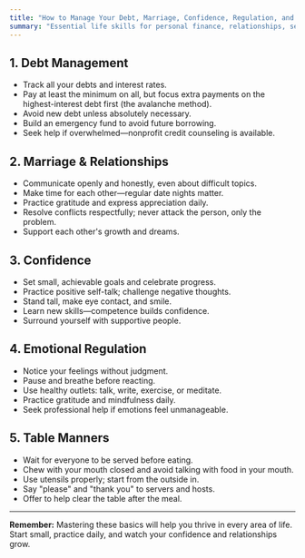 ```yaml
---
title: "How to Manage Your Debt, Marriage, Confidence, Regulation, and Table Manners"
summary: "Essential life skills for personal finance, relationships, self-esteem, emotional control, and social etiquette."
---
```


## 1. Debt Management
- Track all your debts and interest rates.
- Pay at least the minimum on all, but focus extra payments on the highest-interest debt first (the avalanche method).
- Avoid new debt unless absolutely necessary.
- Build an emergency fund to avoid future borrowing.
- Seek help if overwhelmed—nonprofit credit counseling is available.

## 2. Marriage & Relationships
- Communicate openly and honestly, even about difficult topics.
- Make time for each other—regular date nights matter.
- Practice gratitude and express appreciation daily.
- Resolve conflicts respectfully; never attack the person, only the problem.
- Support each other's growth and dreams.

## 3. Confidence
- Set small, achievable goals and celebrate progress.
- Practice positive self-talk; challenge negative thoughts.
- Stand tall, make eye contact, and smile.
- Learn new skills—competence builds confidence.
- Surround yourself with supportive people.

## 4. Emotional Regulation
- Notice your feelings without judgment.
- Pause and breathe before reacting.
- Use healthy outlets: talk, write, exercise, or meditate.
- Practice gratitude and mindfulness daily.
- Seek professional help if emotions feel unmanageable.

## 5. Table Manners
- Wait for everyone to be served before eating.
- Chew with your mouth closed and avoid talking with food in your mouth.
- Use utensils properly; start from the outside in.
- Say "please" and "thank you" to servers and hosts.
- Offer to help clear the table after the meal.

---

**Remember:** Mastering these basics will help you thrive in every area of life. Start small, practice daily, and watch your confidence and relationships grow.
